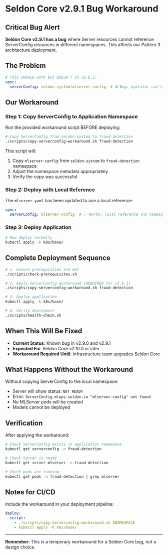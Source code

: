 # Seldon Core v2.9.1 Bug Workaround

## Critical Bug Alert
**Seldon Core v2.9.1 has a bug** where Server resources cannot reference ServerConfig resources in different namespaces. This affects our Pattern 3 architecture deployment.

## The Problem
```yaml
# This SHOULD work but DOESN'T in v2.9.1:
spec:
  serverConfig: seldon-system/mlserver-config  # ❌ Bug: operator can't parse namespace/name
```

## Our Workaround

### Step 1: Copy ServerConfig to Application Namespace
Run the provided workaround script BEFORE deploying:

```bash
# Copy ServerConfig from seldon-system to fraud-detection
./scripts/copy-serverconfig-workaround.sh fraud-detection
```

This script will:
1. Copy `mlserver-config` from `seldon-system` to `fraud-detection` namespace
2. Adjust the namespace metadata appropriately
3. Verify the copy was successful

### Step 2: Deploy with Local Reference
The `mlserver.yaml` has been updated to use a local reference:

```yaml
spec:
  serverConfig: mlserver-config  # ✅ Works: local reference (no namespace prefix)
```

### Step 3: Deploy Application
```bash
# Now deploy normally
kubectl apply -k k8s/base/
```

## Complete Deployment Sequence

```bash
# 1. Ensure prerequisites are met
./scripts/check-prerequisites.sh

# 2. Apply ServerConfig workaround (REQUIRED for v2.9.1)
./scripts/copy-serverconfig-workaround.sh fraud-detection

# 3. Deploy application
kubectl apply -k k8s/base/

# 4. Verify deployment
./scripts/health-check.sh
```

## When This Will Be Fixed
- **Current Status**: Known bug in v2.9.0 and v2.9.1
- **Expected Fix**: Seldon Core v2.10.0 or later
- **Workaround Required Until**: Infrastructure team upgrades Seldon Core

## What Happens Without the Workaround
Without copying ServerConfig to the local namespace:
- Server will show status: `NOT READY`
- Error: `ServerConfig.mlops.seldon.io "mlserver-config" not found`
- No MLServer pods will be created
- Models cannot be deployed

## Verification
After applying the workaround:
```bash
# Check ServerConfig exists in application namespace
kubectl get serverconfig -n fraud-detection

# Check Server is ready
kubectl get server mlserver -n fraud-detection

# Check pods are running
kubectl get pods -n fraud-detection | grep mlserver
```

## Notes for CI/CD
Include the workaround in your deployment pipeline:

```yaml
deploy:
  script:
    - ./scripts/copy-serverconfig-workaround.sh $NAMESPACE
    - kubectl apply -k k8s/base/
```

---
**Remember**: This is a temporary workaround for a Seldon Core bug, not a design choice.